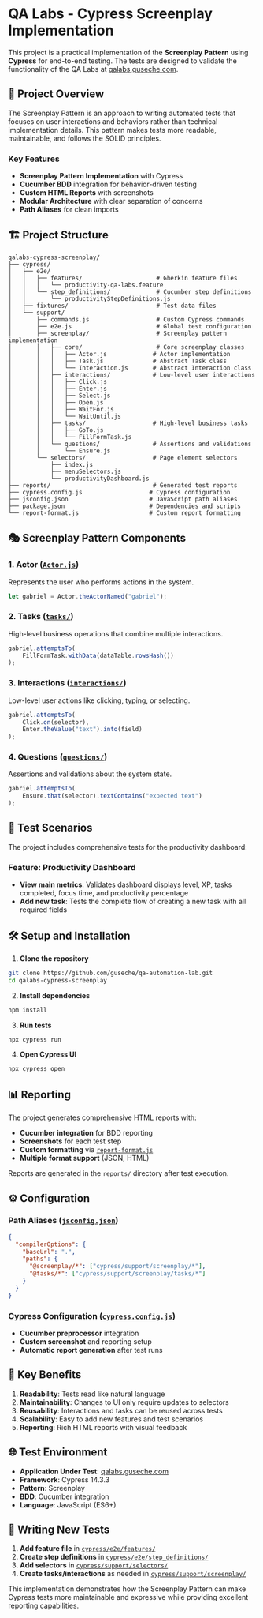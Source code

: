 # QA Labs - Cypress Screenplay Implementation

This project is a practical implementation of the **Screenplay Pattern** using **Cypress** for end-to-end testing. The tests are designed to validate the functionality of the QA Labs  at [qalabs.guseche.com](https://qalabs.guseche.com).

## 🎯 Project Overview

The Screenplay Pattern is an approach to writing automated tests that focuses on user interactions and behaviors rather than technical implementation details. This pattern makes tests more readable, maintainable, and follows the SOLID principles.

### Key Features
- **Screenplay Pattern Implementation** with Cypress
- **Cucumber BDD** integration for behavior-driven testing
- **Custom HTML Reports** with screenshots
- **Modular Architecture** with clear separation of concerns
- **Path Aliases** for clean imports

## 🏗️ Project Structure

```
qalabs-cypress-screenplay/
├── cypress/
│   ├── e2e/
│   │   ├── features/                     # Gherkin feature files
│   │   │   └── productivity-qa-labs.feature
│   │   └── step_definitions/             # Cucumber step definitions
│   │       └── productivityStepDefinitions.js
│   ├── fixtures/                         # Test data files
│   └── support/
│       ├── commands.js                   # Custom Cypress commands
│       ├── e2e.js                        # Global test configuration
│       ├── screenplay/                   # Screenplay pattern implementation
│       │   ├── core/                     # Core screenplay classes
│       │   │   ├── Actor.js             # Actor implementation
│       │   │   ├── Task.js              # Abstract Task class
│       │   │   └── Interaction.js       # Abstract Interaction class
│       │   ├── interactions/            # Low-level user interactions
│       │   │   ├── Click.js
│       │   │   ├── Enter.js
│       │   │   ├── Select.js
│       │   │   ├── Open.js
│       │   │   ├── WaitFor.js
│       │   │   └── WaitUntil.js
│       │   ├── tasks/                   # High-level business tasks
│       │   │   ├── GoTo.js
│       │   │   └── FillFormTask.js
│       │   └── questions/               # Assertions and validations
│       │       └── Ensure.js
│       └── selectors/                   # Page element selectors
│           ├── index.js
│           ├── menuSelectors.js
│           └── productivityDashboard.js
├── reports/                             # Generated test reports
├── cypress.config.js                   # Cypress configuration
├── jsconfig.json                       # JavaScript path aliases
├── package.json                        # Dependencies and scripts
└── report-format.js                    # Custom report formatting
```

## 🎭 Screenplay Pattern Components

### 1. **Actor** ([`Actor.js`](cypress/support/screenplay/core/Actor.js))
Represents the user who performs actions in the system.

```javascript
let gabriel = Actor.theActorNamed("gabriel");
```

### 2. **Tasks** ([`tasks/`](cypress/support/screenplay/tasks/))
High-level business operations that combine multiple interactions.

```javascript
gabriel.attemptsTo(
    FillFormTask.withData(dataTable.rowsHash())
);
```

### 3. **Interactions** ([`interactions/`](cypress/support/screenplay/interactions/))
Low-level user actions like clicking, typing, or selecting.

```javascript
gabriel.attemptsTo(
    Click.on(selector),
    Enter.theValue("text").into(field)
);
```

### 4. **Questions** ([`questions/`](cypress/support/screenplay/questions/))
Assertions and validations about the system state.

```javascript
gabriel.attemptsTo(
    Ensure.that(selector).textContains("expected text")
);
```

## 🧪 Test Scenarios

The project includes comprehensive tests for the productivity dashboard:

### Feature: Productivity Dashboard
- **View main metrics**: Validates dashboard displays level, XP, tasks completed, focus time, and productivity percentage
- **Add new task**: Tests the complete flow of creating a new task with all required fields

## 🛠️ Setup and Installation

1. **Clone the repository**
```bash
git clone https://github.com/guseche/qa-automation-lab.git
cd qalabs-cypress-screenplay
```

2. **Install dependencies**
```bash
npm install
```

3. **Run tests**
```bash
npx cypress run
```

4. **Open Cypress UI**
```bash
npx cypress open
```

## 📊 Reporting

The project generates comprehensive HTML reports with:
- **Cucumber integration** for BDD reporting
- **Screenshots** for each test step
- **Custom formatting** via [`report-format.js`](report-format.js)
- **Multiple format support** (JSON, HTML)

Reports are generated in the `reports/` directory after test execution.

## ⚙️ Configuration

### Path Aliases ([`jsconfig.json`](jsconfig.json))
```json
{
  "compilerOptions": {
    "baseUrl": ".",
    "paths": {
      "@screenplay/*": ["cypress/support/screenplay/*"],
      "@tasks/*": ["cypress/support/screenplay/tasks/*"]
    }
  }
}
```

### Cypress Configuration ([`cypress.config.js`](cypress.config.js))
- **Cucumber preprocessor** integration
- **Custom screenshot** and reporting setup
- **Automatic report generation** after test runs

## 🎯 Key Benefits

1. **Readability**: Tests read like natural language
2. **Maintainability**: Changes to UI only require updates to selectors
3. **Reusability**: Interactions and tasks can be reused across tests
4. **Scalability**: Easy to add new features and test scenarios
5. **Reporting**: Rich HTML reports with visual feedback

## 🌐 Test Environment

- **Application Under Test**: [qalabs.guseche.com](https://qalabs.guseche.com)
- **Framework**: Cypress 14.3.3
- **Pattern**: Screenplay
- **BDD**: Cucumber integration
- **Language**: JavaScript (ES6+)

## 📝 Writing New Tests

1. **Add feature file** in [`cypress/e2e/features/`](cypress/e2e/features/)
2. **Create step definitions** in [`cypress/e2e/step_definitions/`](cypress/e2e/step_definitions/)
3. **Add selectors** in [`cypress/support/selectors/`](cypress/support/selectors/)
4. **Create tasks/interactions** as needed in [`cypress/support/screenplay/`](cypress/support/screenplay/)

This implementation demonstrates how the Screenplay Pattern can make Cypress tests more maintainable and expressive while providing excellent reporting capabilities.
